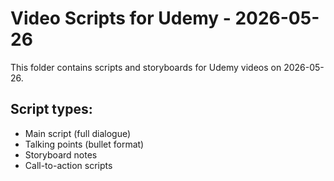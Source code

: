 # Video Scripts for Udemy - 2026-05-26

This folder contains scripts and storyboards for Udemy videos on 2026-05-26.

## Script types:
- Main script (full dialogue)
- Talking points (bullet format)
- Storyboard notes
- Call-to-action scripts
